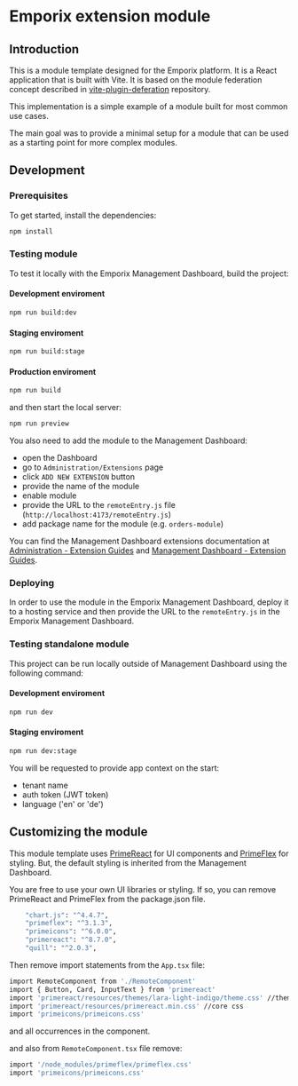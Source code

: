 # Emporix extension module

## Introduction

This is a module template designed for the Emporix platform. It is a React application that is built with Vite. It is based on the module federation concept described in [vite-plugin-deferation](https://github.com/originjs/vite-plugin-federation) repository.

This implementation is a simple example of a module built for most common use cases.

The main goal was to provide a minimal setup for a module that can be used as a starting point for more complex modules.

## Development

### Prerequisites
To get started, install the dependencies:

```bash
npm install
```

### Testing module

To test it locally with the Emporix Management Dashboard, build the project:

#### Development enviroment
```bash
npm run build:dev
```

#### Staging enviroment
```bash
npm run build:stage
```
#### Production enviroment
```bash
npm run build
```

and then start the local server:
```bash
npm run preview
```

You also need to add the module to the Management Dashboard:
- open the Dashboard
- go to `Administration/Extensions` page
- click `ADD NEW EXTENSION` button
- provide the name of the module
- enable module 
- provide the URL to the `remoteEntry.js` file (`http://localhost:4173/remoteEntry.js`)
- add package name for the module (e.g. `orders-module`)

You can find the Management Dashboard extensions documentation at [Administration - Extension Guides](https://developer.emporix.io/user-guides/management-dashboard/administration/extensions) and [Management Dashboard - Extension Guides](https://developer.emporix.io/user-guides/management-dashboard/extensions/extensions).

### Deploying

In order to use the module in the Emporix Management Dashboard, deploy it to a hosting service and then provide the URL to the `remoteEntry.js` in the Emporix Management Dashboard.

### Testing standalone module
This project can be run locally outside of Management Dashboard using the following command:

#### Development enviroment
```bash
npm run dev
```
#### Staging enviroment
```bash
npm run dev:stage
```

You will be requested to provide app context on the start:
- tenant name
- auth token (JWT token)
- language  ('en' or 'de')

## Customizing the module

This module template uses [PrimeReact](https://www.primefaces.org/primereact-v8) for UI components and [PrimeFlex](https://primeflex.org) for styling.
But, the default styling is inherited from the Management Dashboard.

You are free to use your own UI libraries or styling.
If so, you can remove PrimeReact and PrimeFlex from the package.json file.
```bash
    "chart.js": "^4.4.7",
    "primeflex": "^3.1.3",
    "primeicons": "^6.0.0",
    "primereact": "^8.7.0",
    "quill": "^2.0.3",
```
Then remove import statements from the `App.tsx` file:
```bash
import RemoteComponent from './RemoteComponent'
import { Button, Card, InputText } from 'primereact'
import 'primereact/resources/themes/lara-light-indigo/theme.css' //theme
import 'primereact/resources/primereact.min.css' //core css
import 'primeicons/primeicons.css'
```
and all occurrences in the component.

and also from `RemoteComponent.tsx` file remove:
```bash
import '/node_modules/primeflex/primeflex.css'
import 'primeicons/primeicons.css'
```
